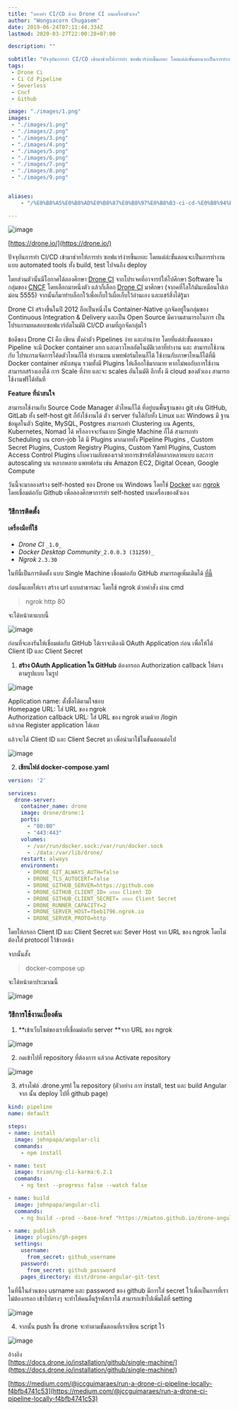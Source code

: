 ```yaml
---
title: "ลองทำ CI/CD ด้วย Drone CI บนเครื่องตัวเอง"
author: "Wongsacorn Chugasem"
date: 2019-06-24T07:11:44.334Z
lastmod: 2020-03-27T22:00:28+07:00

description: ""

subtitle: "ปัจจุบันการทำ CI/CD เข้ามาช่วยให้การทำ ซอฟแวร์ง่ายขึ้นเยอะ โดยแต่ล่ะขั้นตอนจะเป็นการทำงานแบบ automated tools ทั้ง build, test ไปจนถึง…"
tags:
 - Drone Ci
 - Ci Cd Pipeline
 - Severless
 - Cncf
 - Github

image: "./images/1.png" 
images:
 - "./images/1.png"
 - "./images/2.png"
 - "./images/3.png"
 - "./images/4.png"
 - "./images/5.png"
 - "./images/6.png"
 - "./images/7.png"
 - "./images/8.png"
 - "./images/9.png"


aliases:
    - "/%E0%B8%A5%E0%B8%AD%E0%B8%87%E0%B8%97%E0%B8%B3-ci-cd-%E0%B8%94%E0%B9%89%E0%B8%A7%E0%B8%A2-drone-ci-%E0%B8%9A%E0%B8%99%E0%B9%80%E0%B8%84%E0%B8%A3%E0%B8%B7%E0%B9%88%E0%B8%AD%E0%B8%87%E0%B8%95%E0%B8%B1%E0%B8%A7%E0%B9%80%E0%B8%AD%E0%B8%87-a87e18024ad2"

---
```


![image](./images/1.png#layoutOutsetCenter)

[https://drone.io/](https://drone.io/)

ปัจจุบันการทำ CI/CD เข้ามาช่วยให้การทำ ซอฟแวร์ง่ายขึ้นเยอะ โดยแต่ล่ะขั้นตอนจะเป็นการทำงานแบบ automated tools ทั้ง build, test ไปจนถึง deploy

โดยส่วนตัวนั้นมีโอกาศได้ลองศึกษา [Drone CI](https://drone.io/) จากโปรเจคที่อาจารย์ให้ไปศึกษา Software ในกลุ่มของ [CNCF](https://landscape.cncf.io/) โดยเลือกมาหนึ่งตัว แล้วก็เลือก [Drone CI](https://drone.io/) มาศึกษา (จากคที่โลโก้มันเหมือนโปเกม่อน 5555) จากนั้นก็มาทำบล็อกใว้เพื่อเก็บใว้เผื่อเก็บใว้อ่านเอง และแชร์สิ่งได้รู้มา

Drone CI สร้างขึ้นในปี 2012 ถือเป็นหนึ่งใน Container-Native ถูกจัดอยู่ในกลุ่มของ Continuous Integration &amp; Delivery และเป็น Open Source มีความสามารถในการ เป็น โปรแกรมทดสอบซอฟแวร์อัตโนมัติ CI/CD ตามที่ถูกจัดกลุ่มใว้

ข้อดีของ Drone CI คือ เขียน ตั้งค่าตัว Pipelines ง่าย และอ่านง่าย โดยที่แต่ล่ะขั้นตอนของ Pipeline จะมี Docker container แยก และดาวโหลอัตโนมัติเวลาที่ทำงาน และ สามารถใช้งานกับ โปรแกรมจัดการโค้ดตัวไหนก็ได้ ทำงานบน แพทฟอร์มไหนก็ได้ ใช้งานกับภาษาไหนก็ได้ที่มี Docker container สนับสนุน รวมทั้งมี Plugins ให้เลือกใช้มากมาย หากไม่พอกับการใช้งานสามารถสร้างเองได้ การ Scale ที่ง่าย และจะ scales อันโนมัติ อีกทั้ง มี cloud ของตัวเอง สามารถใช้งานฟรีได้ทันที

**Feature ที่น่าสนใจ**

สามารถใช้งานกับ Source Code Manager ตัวไหนก็ได้ ที่อยู่บนพื้นฐานของ git เช่น GitHub, GitLab ทั้ง self-host git ก็ยังใช้งานได้ ตัว server รันได้กับทั้ง Linux และ Windows มี ฐานข้อมูลในตัว Sqlite, MySQL, Postgres สามารถทำ Clustering บน Agents, Kubernetes, Nomad ได้ หรืออาจจะรันแบบ Single Machine ก็ได้ สามารถทำ Scheduling บน cron-job ได้ มี Plugins มากมายทั้ง Pipeline Plugins , Custom Secret Plugins, Custom Registry Plugins, Custom Yaml Plugins, Custom Access Control Plugins เก็บความลับของเราด้วยการเข้ารหัสได้หลากหลายแบบ และการ autoscaling บน หลากหลาย แพทฟอร์ม เช่น Amazon EC2, Digital Ocean, Google Compute

วันนี้จะมาลองสร้าง self-hosted ของ Drone บน Windows โดยใช้ [Docker](https://hub.docker.com/editions/community/docker-ce-desktop-windows) และ [ngrok](https://ngrok.com/) โดยเชื่อมต่อกับ Github เพื่อลองศึกษาการทำ self-hosted บนเครื่องของตัวเอง

### **วิธีการติดตั้ง**

#### เครื่องมือที่ใช้

*   _Drone CI_ `_1.0_`
*   _Docker Desktop Community_`_2.0.0.3 (31259)_`
*   _Ngrok_ `2.3.30`

ในทีนี้เป็นการติดตั้ง แบบ Single Machine เชื่อมต่อกับ GitHub สามารถดูเพิ่มเติมได้ [ที่นี้](https://docs.drone.io/installation/github/single-machine/)

ก่อนอื่นเลยให้เรา สร้าง url แบบสาธารณะ โดยใช้ ngrok ด้วยคำสั่ง ผ่าน cmd
> ngrok http 80

จะได้หน้าตาแบบนี้




![image](./images/2.png#layoutTextWidth)

ก่อนที่จะลงรันให้เชื่อมต่อกับ GitHub ได้เราจะติองมี OAuth Application ก่อน เพื่อให้ได้ Client ID และ Client Secret

1.  **สร้าง OAuth Application ใน GitHub**
 ต้องกรอก Authorization callback ให้ตรงตามรูปแบบ ในรูป



![image](./images/3.png#layoutTextWidth)



Application name: ตั้งชื่อได้ตามใจชอบ  
Homepage URL: ใส่ URL ของ ngrok  
Authorization callback URL: ใส่ URL ของ ngrok ตามด้วย /login  
แล้วกด Register application ได้เลย

แล้วจะได้ Client ID และ Client Secret มา เพื่อนำมาใช้ในขั้นตอนต่อไป




![image](./images/4.png#layoutTextWidth)



2. **เขียนไฟล์ docker-compose.yaml**

```yaml
version: '2'

services:
  drone-server:
    container_name: drone
    image: drone/drone:1
    ports:
      - "80:80"
      - "443:443"
    volumes:
      - /var/run/docker.sock:/var/run/docker.sock
      - ./data:/var/lib/drone/
    restart: always
    environment:
      - DRONE_GIT_ALWAYS_AUTH=false
      - DRONE_TLS_AUTOCERT=false
      - DRONE_GITHUB_SERVER=https://github.com
      - DRONE_GITHUB_CLIENT_ID= กรอก Client ID
      - DRONE_GITHUB_CLIENT_SECRET= กรอก Client Secret
      - DRONE_RUNNER_CAPACITY=2 
      - DRONE_SERVER_HOST=fbeb1796.ngrok.io
      - DRONE_SERVER_PROTO=http
```


โดยให้กรอก Client ID และ Client Secret และ Sever Host จาก URL ของ ngrok โดยไม่ต้องใส่ protocol ใว้ข้างหน้า

จากนั้นสั้ง
> docker-compose up

จะได้หน้าตาประมาณนี้



![image](./images/5.png#layoutOutsetCenter)

### **วิธีการใช้งานเบื้องต้น**

1.  **เข้าเว็บไซต์ของเราที่เชื่อมต่อกับ server 
**จาก URL ของ ngrok



![image](./images/6.png#layoutTextWidth)



2. กดเข้าไปที่ repository ที่ต้องการ แล้วกด Activate repository




![image](./images/7.png#layoutTextWidth)



3. สร้างไฟล์ .drone.yml ใน repository (ตัวอย่าง การ install, test และ build Angular จาก นั้น deploy ไปที่ github page)


```yaml
kind: pipeline
name: default

steps:
- name: install
  image: johnpapa/angular-cli
  commands:
    - npm install

- name: test
  image: trion/ng-cli-karma:6.2.1
  commands:
    - ng test --progress false --watch false

- name: build
  image: johnpapa/angular-cli
  commands:
    - ng build --prod --base-href "https://miwtoo.github.io/drone-angular-git-test/"

- name: publish  
  image: plugins/gh-pages
  settings:
    username:
      from_secret: github_username
    password:
      from_secret: github_password    
    pages_directory: dist/drone-angular-git-test
```


ในที่นี้ในส่วนของ usrname และ password ของ github มีการใส่ secret ใว้เพื่อเป็นการที่เราไม่ต้องกรอก เข้าไปตรงๆ จะทำให้คนอื่นรู้รหัสเราได้ สามารถเข้าไปเพิ่มได้ที่ setting




![image](./images/8.png#layoutTextWidth)



4. จากนั้น push ขึ้น drone จะทำตามขั้นตอนที่เราเขียน script ใว้




![image](./images/9.png#layoutTextWidth)



อ้างอิง   
 [https://docs.drone.io/installation/github/single-machine/](https://docs.drone.io/installation/github/single-machine/)

[https://medium.com/@jccguimaraes/run-a-drone-ci-pipeline-locally-f4bfb4741c53](https://medium.com/@jccguimaraes/run-a-drone-ci-pipeline-locally-f4bfb4741c53)
